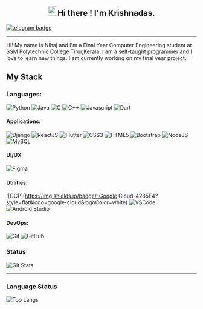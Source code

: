 <h2 align="center"> <img src="https://media.giphy.com/media/hvRJCLFzcasrR4ia7z/giphy.gif" width="25px">Hi there ! I'm Krishnadas. </h1>


[![telegram badge](https://img.shields.io/badge/-KD-blue?style=flat&logo=telegram)](https://t.me/MAD0MAKER)


<!--![Hits](https://hits.seeyoufarm.com/api/count/incr/badge.svg?url=https://github.com/Krishnadas-KD)-->
---


Hi! My name is Nihaj and I'm a Final Year Computer Engineering student at SSM Polytechnic College Tirur,Kerala. 
I am a self-taught programmer and I love to learn new things. I am currently working on my final year project. 

## My Stack
### Languages:

![Python](https://img.shields.io/badge/-Python-3776AB?style=flat&logo=python&logoColor=white)
![Java](https://img.shields.io/badge/-Java-007396?style=flat&logo=java&logoColor=white)
![C](https://img.shields.io/badge/-C-A8B9CC?style=flat&logo=c&logoColor=white)
![C++](https://img.shields.io/badge/-C%2B%2B-00599C?style=flat&logo=c%2b%2b&logoColor=white)
![Javascript](https://img.shields.io/badge/-JavaScript-F7DF1E?style=flat&logo=javascript&logoColor=white)
![Dart](https://img.shields.io/badge/-Dart-0175C2?style=flat&logo=dart&logoColor=white)



#### Applications:

![Django](https://img.shields.io/badge/-Django-092E20?style=flat&logo=django&logoColor=white)
![ReactJS](https://img.shields.io/badge/-ReactJS-51CBF2?style=flat&logo=react&logoColor=white)
![Flutter](https://img.shields.io/badge/-Flutter-02569B?style=flat&logo=flutter&logoColor=white)
![CSS3](https://img.shields.io/badge/-CSS3-1572B6?style=flat&logo=css3)
![HTML5](https://img.shields.io/badge/-HTML5-E34F26?style=flat&logo=html5&logoColor=white)
![Bootstrap](https://img.shields.io/badge/-Bootstrap-563D7C?style=flat&logo=bootstrap&logoColor=white)
![NodeJS](http://img.shields.io/badge/-NodeJS-6EBF20?style=flat&logo=node.js&logoColor=white)
![MySQL](https://img.shields.io/badge/-MySQL-4479A1?style=flat&logo=mysql&logoColor=white)

#### UI/UX:
![Figma](https://img.shields.io/badge/-Figma-F24E1E?style=flat&logo=figma&logoColor=white)

#### Utilities:
![GCP](https://img.shields.io/badge/-Google Cloud-4285F4?style=flat&logo=google-cloud&logoColor=white)
![VSCode](https://img.shields.io/badge/-VSCode-007ACC?style=flat&logo=visual-studio-code&logoColor=white)
![Android Studio](https://img.shields.io/badge/-Android%20Studio-3DDC84?style=flat&logo=android-studio&logoColor=white)

#### DevOps:

![Git](https://img.shields.io/badge/-Git-F05032?style=flat&logo=git&logoColor=white)
![GitHub](https://img.shields.io/badge/-Github-181717?style=flat&logo=github&logoColor=white)


### Status
![Git Stats](https://github-readme-stats.vercel.app/api?username=Krishnadas-KD&theme=tokyonight&show_icons=true)

---
### Language Status
![Top Langs](https://github-readme-stats.vercel.app/api/top-langs/?username=Krishnadas-KD&theme=tokyonight)


